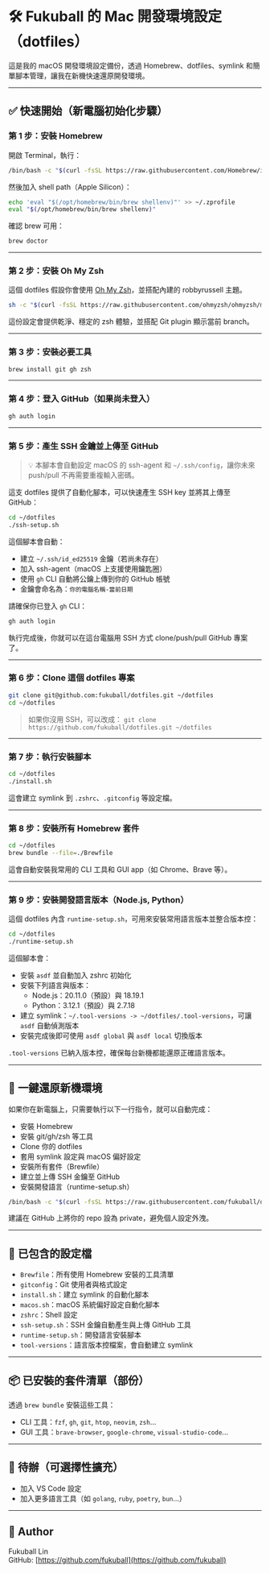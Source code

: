 # 🛠 Fukuball 的 Mac 開發環境設定（dotfiles）

這是我的 macOS 開發環境設定備份，透過 Homebrew、dotfiles、symlink 和簡單腳本管理，讓我在新機快速還原開發環境。

---

## ✅ 快速開始（新電腦初始化步驟）

### 第 1 步：安裝 Homebrew

開啟 Terminal，執行：

```bash
/bin/bash -c "$(curl -fsSL https://raw.githubusercontent.com/Homebrew/install/HEAD/install.sh)"
```

然後加入 shell path（Apple Silicon）：

```bash
echo 'eval "$(/opt/homebrew/bin/brew shellenv)"' >> ~/.zprofile
eval "$(/opt/homebrew/bin/brew shellenv)"
```

確認 brew 可用：

```bash
brew doctor
```

---

### 第 2 步：安裝 Oh My Zsh

這個 dotfiles 假設你會使用 [Oh My Zsh](https://ohmyz.sh/)，並搭配內建的 robbyrussell 主題。

```bash
sh -c "$(curl -fsSL https://raw.githubusercontent.com/ohmyzsh/ohmyzsh/master/tools/install.sh)"
```

這份設定會提供乾淨、穩定的 zsh 體驗，並搭配 Git plugin 顯示當前 branch。

---

### 第 3 步：安裝必要工具

```bash
brew install git gh zsh
```

---

### 第 4 步：登入 GitHub（如果尚未登入）

```bash
gh auth login
```

---

### 第 5 步：產生 SSH 金鑰並上傳至 GitHub

> 💡 本腳本會自動設定 macOS 的 ssh-agent 和 `~/.ssh/config`，讓你未來 push/pull 不再需要重複輸入密碼。

這支 dotfiles 提供了自動化腳本，可以快速產生 SSH key 並將其上傳至 GitHub：

```bash
cd ~/dotfiles
./ssh-setup.sh
```

這個腳本會自動：

- 建立 `~/.ssh/id_ed25519` 金鑰（若尚未存在）
- 加入 ssh-agent（macOS 上支援使用鑰匙圈）
- 使用 `gh` CLI 自動將公鑰上傳到你的 GitHub 帳號
- 金鑰會命名為：`你的電腦名稱-當前日期`

請確保你已登入 `gh` CLI：

```bash
gh auth login
```

執行完成後，你就可以在這台電腦用 SSH 方式 clone/push/pull GitHub 專案了。

---

### 第 6 步：Clone 這個 dotfiles 專案

```bash
git clone git@github.com:fukuball/dotfiles.git ~/dotfiles
cd ~/dotfiles
```

> 如果你沒用 SSH，可以改成：
> `git clone https://github.com/fukuball/dotfiles.git ~/dotfiles`

---

### 第 7 步：執行安裝腳本

```bash
cd ~/dotfiles
./install.sh
```

這會建立 symlink 到 `.zshrc`、`.gitconfig` 等設定檔。

---

### 第 8 步：安裝所有 Homebrew 套件

```bash
cd ~/dotfiles
brew bundle --file=./Brewfile
```

這會自動安裝我常用的 CLI 工具和 GUI app（如 Chrome、Brave 等）。

---

### 第 9 步：安裝開發語言版本（Node.js, Python）

這個 dotfiles 內含 `runtime-setup.sh`，可用來安裝常用語言版本並整合版本控：

```bash
cd ~/dotfiles
./runtime-setup.sh
```

這個腳本會：

- 安裝 `asdf` 並自動加入 zshrc 初始化
- 安裝下列語言與版本：
  - Node.js：20.11.0（預設）與 18.19.1
  - Python：3.12.1（預設）與 2.7.18
- 建立 symlink：`~/.tool-versions -> ~/dotfiles/.tool-versions`，可讓 `asdf` 自動偵測版本
- 安裝完成後即可使用 `asdf global` 與 `asdf local` 切換版本

`.tool-versions` 已納入版本控，確保每台新機都能還原正確語言版本。

---

## 🧙 一鍵還原新機環境

如果你在新電腦上，只需要執行以下一行指令，就可以自動完成：

- 安裝 Homebrew
- 安裝 git/gh/zsh 等工具
- Clone 你的 dotfiles
- 套用 symlink 設定與 macOS 偏好設定
- 安裝所有套件（Brewfile）
- 建立並上傳 SSH 金鑰至 GitHub
- 安裝開發語言（runtime-setup.sh）

```bash
/bin/bash -c "$(curl -fsSL https://raw.githubusercontent.com/fukuball/dotfiles/master/bootstrap.sh)"
```

建議在 GitHub 上將你的 repo 設為 private，避免個人設定外洩。

---

## 🔧 已包含的設定檔

- `Brewfile`：所有使用 Homebrew 安裝的工具清單
- `gitconfig`：Git 使用者與格式設定
- `install.sh`：建立 symlink 的自動化腳本
- `macos.sh`：macOS 系統偏好設定自動化腳本
- `zshrc`：Shell 設定
- `ssh-setup.sh`：SSH 金鑰自動產生與上傳 GitHub 工具
- `runtime-setup.sh`：開發語言安裝腳本
- `tool-versions`：語言版本控檔案，會自動建立 symlink

---

## 📦 已安裝的套件清單（部份）

透過 `brew bundle` 安裝這些工具：

- CLI 工具：`fzf`, `gh`, `git`, `htop`, `neovim`, `zsh`...
- GUI 工具：`brave-browser`, `google-chrome`, `visual-studio-code`...

---

## 🚀 待辦（可選擇性擴充）

- 加入 VS Code 設定
- 加入更多語言工具（如 `golang`, `ruby`, `poetry`, `bun`...）

---

## 🙌 Author

Fukuball Lin  
GitHub: [https://github.com/fukuball](https://github.com/fukuball)